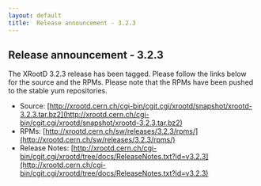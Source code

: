 ```yaml
---
layout: default
title:  Release announcement - 3.2.3
---
```


Release announcement - 3.2.3
----------------------------

The XRootD 3.2.3 release has been tagged. Please follow the links
below for the source and the RPMs. Please note that the RPMs have been pushed
to the stable yum repositories.

 * Source: [http://xrootd.cern.ch/cgi-bin/cgit.cgi/xrootd/snapshot/xrootd-3.2.3.tar.bz2](http://xrootd.cern.ch/cgi-bin/cgit.cgi/xrootd/snapshot/xrootd-3.2.3.tar.bz2)
 * RPMs: [http://xrootd.cern.ch/sw/releases/3.2.3/rpms/](http://xrootd.cern.ch/sw/releases/3.2.3/rpms/)
 * Release Notes: [http://xrootd.cern.ch/cgi-bin/cgit.cgi/xrootd/tree/docs/ReleaseNotes.txt?id=v3.2.3](http://xrootd.cern.ch/cgi-bin/cgit.cgi/xrootd/tree/docs/ReleaseNotes.txt?id=v3.2.3)
